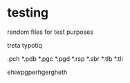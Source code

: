 # testing
random files for test purposes

treta typotiq


.pch
*.pdb
*.pgc
*.pgd
*.rsp
*.sbr
*.tlb
*.tli


ehiwpgperhgergheth